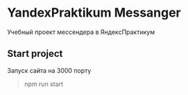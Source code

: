 # YandexPraktikum Messanger
Учебный проект мессендера в ЯндексПрактикум

## Start project
Запуск сайта на 3000 порту
>npm run start
